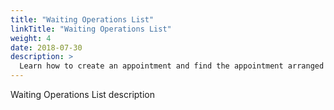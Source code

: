 ```yaml
---
title: "Waiting Operations List"
linkTitle: "Waiting Operations List"
weight: 4
date: 2018-07-30
description: >
  Learn how to create an appointment and find the appointment arranged
---
```


Waiting Operations List description
